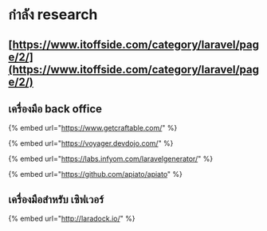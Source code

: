# กำลัง research

## [https://www.itoffside.com/category/laravel/page/2/](https://www.itoffside.com/category/laravel/page/2/)

## 

## เครื่องมือ back office

{% embed url="https://www.getcraftable.com/" %}

{% embed url="https://voyager.devdojo.com/" %}

{% embed url="https://labs.infyom.com/laravelgenerator/" %}

{% embed url="https://github.com/apiato/apiato" %}



## เครื่องมือสำหรับ เซิฟเวอร์

{% embed url="http://laradock.io/" %}



